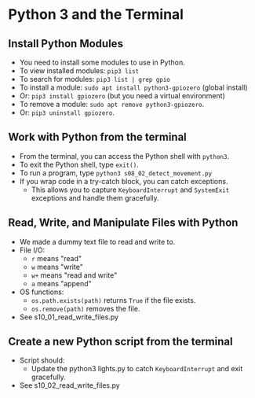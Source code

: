 # Python 3 and the Terminal

## Install Python Modules

* You need to install some modules to use in Python.
* To view installed modules: `pip3 list`
* To search for modules: `pip3 list | grep gpio`
* To install a module: `sudo apt install python3-gpiozero` (global install)
* Or: `pip3 install gpiozero` (but you need a virtual environment)
* To remove a module: `sudo apt remove python3-gpiozero`.
* Or: `pip3 uninstall gpiozero`.

## Work with Python from the terminal

* From the terminal, you can access the Python shell with `python3`.
* To exit the Python shell, type `exit()`.
* To run a program, type `python3 s08_02_detect_movement.py`
* If you wrap code in a try-catch block, you can catch exceptions. 
  * This allows you to capture `KeyboardInterrupt` and `SystemExit` exceptions and handle them gracefully.

## Read, Write, and Manipulate Files with Python

* We made a dummy text file to read and write to.
* File I/O:
  * `r` means "read"
  * `w` means "write"
  * `w+` means "read and write"
  * `a` means "append"
* OS functions:
  * `os.path.exists(path)` returns `True` if the file exists.
  * `os.remove(path)` removes the file.
* See s10_01_read_write_files.py

## Create a new Python script from the terminal

* Script should:
  * Update the python3 lights.py to catch `KeyboardInterrupt` and exit gracefully.
* See s10_02_read_write_files.py
